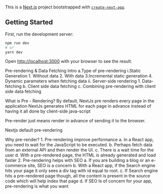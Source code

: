 This is a [Next.js](https://nextjs.org/) project bootstrapped with [`create-next-app`](https://github.com/vercel/next.js/tree/canary/packages/create-next-app).

## Getting Started

First, run the development server:

```bash
npm run dev
# or
yarn dev
```

Open [http://localhost:3000](http://localhost:3000) with your browser to see the result.

Pre-rendering & Data Fetching Intro
a.Type of pre-rendering
	i.Static Generation
		1. Without data
		2. With data
		3.Incremental static generation
            4.	Dynamic parameters when fetching data
        ii.	Server-side rendering
            1.	Data-fetching
    b.	Client side data fetching
    c.	Combining pre-rendering with client side data fetching

What is Pre - Rendering?
	By default, NextJs pre renders every page in the application
NextJs generates HTML for each page in advance instead of having it all done by client-side java-script
 
Pre-render just means render in advance of sending it to the browser.

Nextjs default pre-rendering

Why pre-render?
    1.	Pre-rendering improve performance
        a.	In a React app, you need to wait for the JavaScript to be executed.
        b.	Perhaps fetch data from an external API and then render the UI.
        c.	There is a wait time for the user
        d.	With a pre-rendered page, the HTML is already generated and load faster
    2.	Pre-rendering helps with SEO
        a.	If you are building a blog or an e-commerce site, SEO is a concern
        b.	With a React app, if the Search engine hits your page it only sees a div tag with id equal to root.
        c.	If Search engine hits a pre-rendered page though, all the content is present in the source code which will help index that page
        d.	If SEO Is of concern for your app, pre-rendering is what you want

